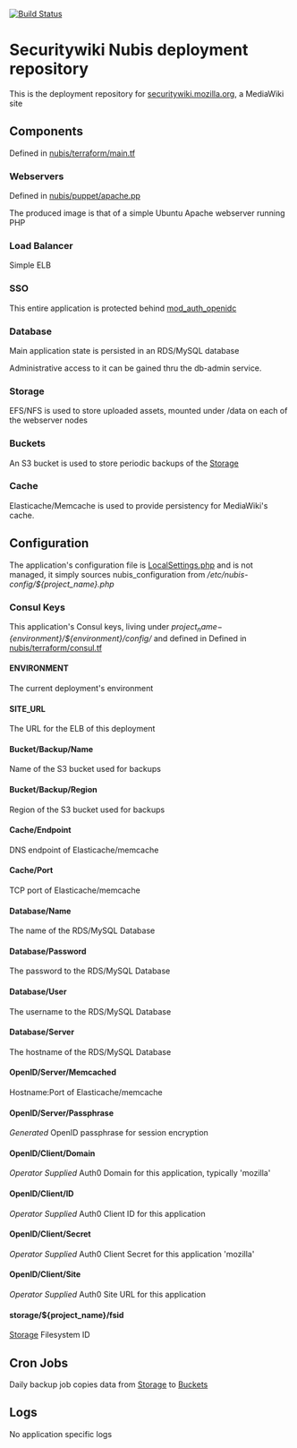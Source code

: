 [![Build Status](https://travis-ci.com/mozilla-it/nubis-securitywiki.svg?branch=master)](https://travis-ci.com/mozilla-it/nubis-securitywiki)

# Securitywiki Nubis deployment repository

This is the deployment repository for
[securitywiki.mozilla.org](https://securitywiki.mozilla.org), a MediaWiki site

## Components

Defined in [nubis/terraform/main.tf](nubis/terraform)

### Webservers

Defined in [nubis/puppet/apache.pp](nubis/puppet)

The produced image is that of a simple Ubuntu Apache webserver running PHP

### Load Balancer

Simple ELB

### SSO

This entire application is protected behind [mod_auth_openidc](https://github.com/zmartzone/mod_auth_openidc)

### Database

Main application state is persisted in an RDS/MySQL database

Administrative access to it can be gained thru the db-admin service.

### Storage

EFS/NFS is used to store uploaded assets, mounted under
/data on each of the webserver nodes

### Buckets

An S3 bucket is used to store periodic backups of the [Storage](#storage)

### Cache

Elasticache/Memcache is used to provide persistency for MediaWiki's cache.

## Configuration

The application's configuration file is
[LocalSettings.php](nubis/puppet/files/LocalSettings.php)
and is not managed, it simply sources nubis_configuration
from */etc/nubis-config/${project_name}.php*

### Consul Keys

This application's Consul keys, living under
*${project_name}-${environment}/${environment}/config/*
and defined in Defined in [nubis/terraform/consul.tf](nubis/terraform)

#### ENVIRONMENT

The current deployment's environment

#### SITE_URL

The URL for the ELB of this deployment

#### Bucket/Backup/Name

Name of the S3 bucket used for backups

#### Bucket/Backup/Region

Region of the S3 bucket used for backups

#### Cache/Endpoint

DNS endpoint of Elasticache/memcache

#### Cache/Port

TCP port of Elasticache/memcache

#### Database/Name

The name of the RDS/MySQL Database

#### Database/Password

The password to the RDS/MySQL Database

#### Database/User

The username to the RDS/MySQL Database

#### Database/Server

The hostname of the RDS/MySQL Database

#### OpenID/Server/Memcached

Hostname:Port of Elasticache/memcache

#### OpenID/Server/Passphrase

*Generated* OpenID passphrase for session encryption

#### OpenID/Client/Domain

*Operator Supplied* Auth0 Domain for this application, typically 'mozilla'

#### OpenID/Client/ID

*Operator Supplied* Auth0 Client ID for this application

#### OpenID/Client/Secret

*Operator Supplied* Auth0 Client Secret for this application 'mozilla'

#### OpenID/Client/Site

*Operator Supplied* Auth0 Site URL for this application

#### storage/${project_name}/fsid

[Storage](#storage) Filesystem ID

## Cron Jobs

Daily backup job copies data from [Storage](#storage) to [Buckets](#buckets)

## Logs

No application specific logs

